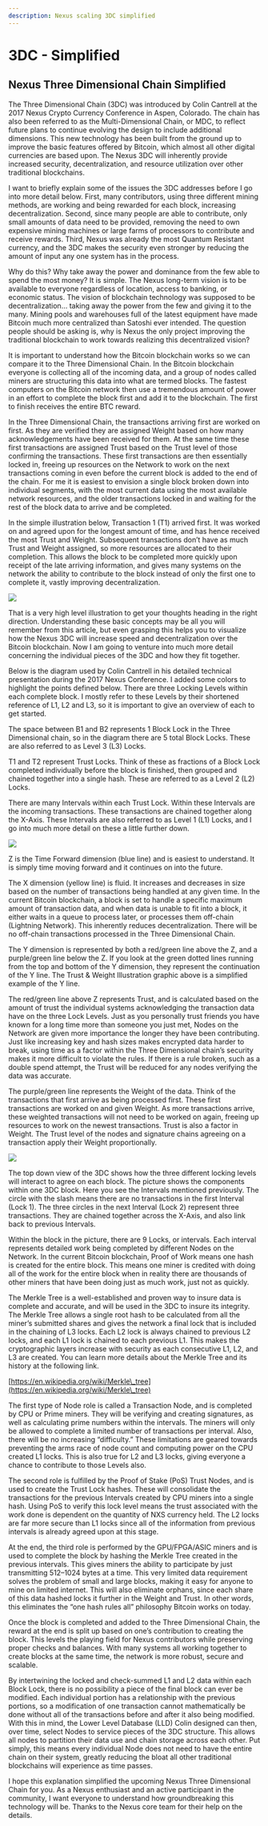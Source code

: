 ```yaml
---
description: Nexus scaling 3DC simplified
---
```


# 3DC - Simplified

## Nexus Three Dimensional Chain Simplified <a href="#c968" id="c968"></a>

The Three Dimensional Chain (3DC) was introduced by Colin Cantrell at the 2017 Nexus Crypto Currency Conference in Aspen, Colorado. The chain has also been referred to as the Multi-Dimensional Chain, or MDC, to reflect future plans to continue evolving the design to include additional dimensions. This new technology has been built from the ground up to improve the basic features offered by Bitcoin, which almost all other digital currencies are based upon. The Nexus 3DC will inherently provide increased security, decentralization, and resource utilization over other traditional blockchains.

I want to briefly explain some of the issues the 3DC addresses before I go into more detail below. First, many contributors, using three different mining methods, are working and being rewarded for each block, increasing decentralization. Second, since many people are able to contribute, only small amounts of data need to be provided, removing the need to own expensive mining machines or large farms of processors to contribute and receive rewards. Third, Nexus was already the most Quantum Resistant currency, and the 3DC makes the security even stronger by reducing the amount of input any one system has in the process.

Why do this? Why take away the power and dominance from the few able to spend the most money? It is simple. The Nexus long-term vision is to be available to everyone regardless of location, access to banking, or economic status. The vision of blockchain technology was supposed to be decentralization… taking away the power from the few and giving it to the many. Mining pools and warehouses full of the latest equipment have made Bitcoin much more centralized than Satoshi ever intended. The question people should be asking is, why is Nexus the only project improving the traditional blockchain to work towards realizing this decentralized vision?

It is important to understand how the Bitcoin blockchain works so we can compare it to the Three Dimensional Chain. In the Bitcoin blockchain everyone is collecting all of the incoming data, and a group of nodes called miners are structuring this data into what are termed blocks. The fastest computers on the Bitcoin network then use a tremendous amount of power in an effort to complete the block first and add it to the blockchain. The first to finish receives the entire BTC reward.

In the Three Dimensional Chain, the transactions arriving first are worked on first. As they are verified they are assigned Weight based on how many acknowledgements have been received for them. At the same time these first transactions are assigned Trust based on the Trust level of those confirming the transactions. These first transactions are then essentially locked in, freeing up resources on the Network to work on the next transactions coming in even before the current block is added to the end of the chain. For me it is easiest to envision a single block broken down into individual segments, with the most current data using the most available network resources, and the older transactions locked in and waiting for the rest of the block data to arrive and be completed.

In the simple illustration below, Transaction 1 (T1) arrived first. It was worked on and agreed upon for the longest amount of time, and has hence received the most Trust and Weight. Subsequent transactions don’t have as much Trust and Weight assigned, so more resources are allocated to their completion. This allows the block to be completed more quickly upon receipt of the late arriving information, and gives many systems on the network the ability to contribute to the block instead of only the first one to complete it, vastly improving decentralization.

![](../../../.gitbook/assets/3dc-1.png)

That is a very high level illustration to get your thoughts heading in the right direction. Understanding these basic concepts may be all you will remember from this article, but even grasping this helps you to visualize how the Nexus 3DC will increase speed and decentralization over the Bitcoin blockchain. Now I am going to venture into much more detail concerning the individual pieces of the 3DC and how they fit together.

Below is the diagram used by Colin Cantrell in his detailed technical presentation during the 2017 Nexus Conference. I added some colors to highlight the points defined below. There are three Locking Levels within each complete block. I mostly refer to these Levels by their shortened reference of L1, L2 and L3, so it is important to give an overview of each to get started.

The space between B1 and B2 represents 1 Block Lock in the Three Dimensional chain, so in the diagram there are 5 total Block Locks. These are also referred to as Level 3 (L3) Locks.

T1 and T2 represent Trust Locks. Think of these as fractions of a Block Lock completed individually before the block is finished, then grouped and chained together into a single hash. These are referred to as a Level 2 (L2) Locks.

There are many Intervals within each Trust Lock. Within these Intervals are the incoming transactions. These transactions are chained together along the X-Axis. These Intervals are also referred to as Level 1 (L1) Locks, and I go into much more detail on these a little further down.

![](../../../.gitbook/assets/3dc-2.png)

Z is the Time Forward dimension (blue line) and is easiest to understand. It is simply time moving forward and it continues on into the future.

The X dimension (yellow line) is fluid. It increases and decreases in size based on the number of transactions being handled at any given time. In the current Bitcoin blockchain, a block is set to handle a specific maximum amount of transaction data, and when data is unable to fit into a block, it either waits in a queue to process later, or processes them off-chain (Lightning Network). This inherently reduces decentralization. There will be no off-chain transactions processed in the Three Dimensional Chain.

The Y dimension is represented by both a red/green line above the Z, and a purple/green line below the Z. If you look at the green dotted lines running from the top and bottom of the Y dimension, they represent the continuation of the Y line. The Trust & Weight Illustration graphic above is a simplified example of the Y line.

The red/green line above Z represents Trust, and is calculated based on the amount of trust the individual systems acknowledging the transaction data have on the three Lock Levels. Just as you personally trust friends you have known for a long time more than someone you just met, Nodes on the Network are given more importance the longer they have been contributing. Just like increasing key and hash sizes makes encrypted data harder to break, using time as a factor within the Three Dimensional chain’s security makes it more difficult to violate the rules. If there is a rule broken, such as a double spend attempt, the Trust will be reduced for any nodes verifying the data was accurate.

The purple/green line represents the Weight of the data. Think of the transactions that first arrive as being processed first. These first transactions are worked on and given Weight. As more transactions arrive, these weighted transactions will not need to be worked on again, freeing up resources to work on the newest transactions. Trust is also a factor in Weight. The Trust level of the nodes and signature chains agreeing on a transaction apply their Weight proportionally.

![](../../../.gitbook/assets/3dc-3.png)

The top down view of the 3DC shows how the three different locking levels will interact to agree on each block. The picture shows the components within one 3DC block. Here you see the Intervals mentioned previously. The circle with the slash means there are no transactions in the first Interval (Lock 1). The three circles in the next Interval (Lock 2) represent three transactions. They are chained together across the X-Axis, and also link back to previous Intervals.

Within the block in the picture, there are 9 Locks, or intervals. Each interval represents detailed work being completed by different Nodes on the Network. In the current Bitcoin blockchain, Proof of Work means one hash is created for the entire block. This means one miner is credited with doing all of the work for the entire block when in reality there are thousands of other miners that have been doing just as much work, just not as quickly.

The Merkle Tree is a well-established and proven way to insure data is complete and accurate, and will be used in the 3DC to insure its integrity. The Merkle Tree allows a single root hash to be calculated from all the miner’s submitted shares and gives the network a final lock that is included in the chaining of L3 locks. Each L2 lock is always chained to previous L2 locks, and each L1 lock is chained to each previous L1. This makes the cryptographic layers increase with security as each consecutive L1, L2, and L3 are created. You can learn more details about the Merkle Tree and its history at the following link.

[https://en.wikipedia.org/wiki/Merkle\_tree](https://en.wikipedia.org/wiki/Merkle\_tree)

The first type of Node role is called a Transaction Node, and is completed by CPU or Prime miners. They will be verifying and creating signatures, as well as calculating prime numbers within the intervals. The miners will only be allowed to complete a limited number of transactions per interval. Also, there will be no increasing “difficulty.” These limitations are geared towards preventing the arms race of node count and computing power on the CPU created L1 locks. This is also true for L2 and L3 locks, giving everyone a chance to contribute to those Levels also.

The second role is fulfilled by the Proof of Stake (PoS) Trust Nodes, and is used to create the Trust Lock hashes. These will consolidate the transactions for the previous Intervals created by CPU miners into a single hash. Using PoS to verify this lock level means the trust associated with the work done is dependent on the quantity of NXS currency held. The L2 locks are far more secure than L1 locks since all of the information from previous intervals is already agreed upon at this stage.

At the end, the third role is performed by the GPU/FPGA/ASIC miners and is used to complete the block by hashing the Merkle Tree created in the previous intervals. This gives miners the ability to participate by just transmitting 512–1024 bytes at a time. This very limited data requirement solves the problem of small and large blocks, making it easy for anyone to mine on limited internet. This will also eliminate orphans, since each share of this data hashed locks it further in the Weight and Trust. In other words, this eliminates the “one hash rules all” philosophy Bitcoin works on today.

Once the block is completed and added to the Three Dimensional Chain, the reward at the end is split up based on one’s contribution to creating the block. This levels the playing field for Nexus contributors while preserving proper checks and balances. With many systems all working together to create blocks at the same time, the network is more robust, secure and scalable.

By intertwining the locked and check-summed L1 and L2 data within each Block Lock, there is no possibility a piece of the final block can ever be modified. Each individual portion has a relationship with the previous portions, so a modification of one transaction cannot mathematically be done without all of the transactions before and after it also being modified. With this in mind, the Lower Level Database (LLD) Colin designed can then, over time, select Nodes to service pieces of the 3DC structure. This allows all nodes to partition their data use and chain storage across each other. Put simply, this means every individual Node does not need to have the entire chain on their system, greatly reducing the bloat all other traditional blockchains will experience as time passes.

I hope this explanation simplified the upcoming Nexus Three Dimensional Chain for you. As a Nexus enthusiast and an active participant in the community, I want everyone to understand how groundbreaking this technology will be. Thanks to the Nexus core team for their help on the details.&#x20;
